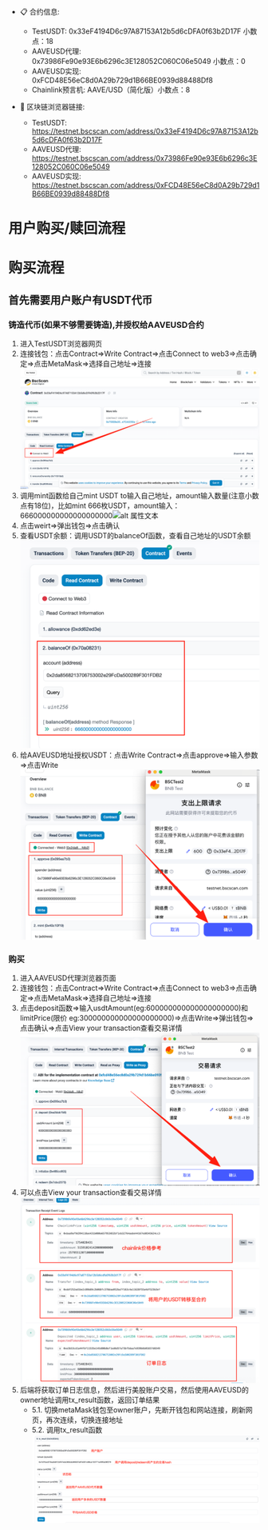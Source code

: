- 📋 合约信息:
   - TestUSDT: 0x33eF4194D6c97A87153A12b5d6cDFA0f63b2D17F 小数点：18
   - AAVEUSD代理: 0x73986Fe90e93E6b6296c3E128052C060C06e5049 小数点：0
   - AAVEUSD实现: 0xFCD48E56eC8d0A29b729d1B66BE0939d88488Df8
   - Chainlink预言机: AAVE/USD（简化版）小数点：8

- 🔗 区块链浏览器链接:
   - TestUSDT: https://testnet.bscscan.com/address/0x33eF4194D6c97A87153A12b5d6cDFA0f63b2D17F
   - AAVEUSD代理: https://testnet.bscscan.com/address/0x73986Fe90e93E6b6296c3E128052C060C06e5049
   - AAVEUSD实现: https://testnet.bscscan.com/address/0xFCD48E56eC8d0A29b729d1B66BE0939d88488Df8

# 用户购买/赎回流程
# 购买流程

## 首先需要用户账户有USDT代币

### 铸造代币(如果不够需要铸造),并授权给AAVEUSD合约
1. 进入TestUSDT浏览器网页
2. 连接钱包：点击Contract=>Write Contract=>点击Connect to web3=>点击确定=>点击MetaMask=>选择自己地址=>连接![alt](imgs/USDT_connect_to_Web3.png)
3. 调用mint函数给自己mint USDT to输入自己地址，amount输入数量(注意小数点有18位)，比如mint 666枚USDT，amount输入： 666000000000000000000![alt 属性文本](imgs/USDT_commect_to_Web3.png)
4. 点击weirt=>弹出钱包=>点击确认
5. 查看USDT余额：调用USDT的balanceOf函数，查看自己地址的USDT余额![alt 属性文本](imgs/USDT_balanceOf.png)
6. 给AAVEUSD地址授权USDT：点击Write Contract=>点击approve=>输入参数=>点击Write![alt 属性文本](imgs/USDT_approve.png)

### 购买
1. 进入AAVEUSD代理浏览器页面
2. 连接钱包：点击Contract=>Write Contract=>点击Connect to web3=>点击确定=>点击MetaMask=>选择自己地址=>连接
3. 点击deposit函数=>输入usdtAmount(eg:600000000000000000000)和limitPrice(限价 eg:300000000000000000000)=>点击Write=>弹出钱包=>点击确认=>点击View your transaction查看交易详情![alt 属性文本](imgs/AAVEUSD_deposit.png)
4. 可以点击View your transaction查看交易详情![alt 属性文本](imgs/AAVEUSD_deposit_logs.png)
5. 后端将获取订单日志信息，然后进行美股账户交易，然后使用AAVEUSD的owner地址调用tx_result函数，返回订单结果
    - 5.1. 切换metaMask钱包至owner账户，先断开钱包和网站连接，刷新网页，再次连续，切换连接地址
    - 5.2. 调用tx_result函数![alt 属性文本](imgs/AAVEUSD_tx_result.png)
